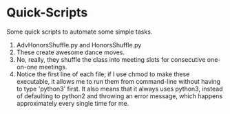 # Quick-Scripts

Some quick scripts to automate some simple tasks.

1. AdvHonorsShuffle.py and HonorsShuffle.py
  1. These create awesome dance moves.
  1. No, really, they shuffle the class into meeting slots for consecutive one-on-one meetings.
  1. Notice the first line of each file; if I use chmod to make these executable, it allows me to run them from command-line without having to type 'python3' first.  It also means that it always uses python3, instead of defaulting to python2 and throwing an error message, which happens approximately every single time for me.
